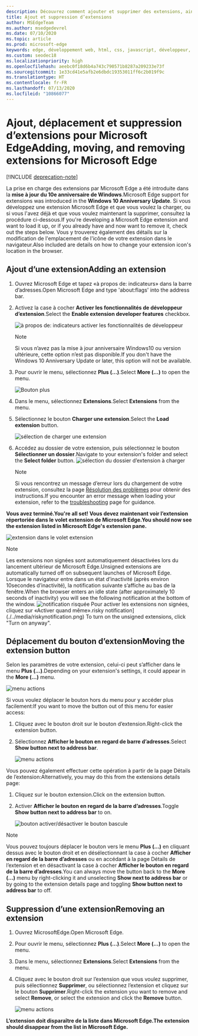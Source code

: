 ```yaml
---
description: Découvrez comment ajouter et supprimer des extensions, ainsi que déplacer le bouton d’une extension en regard de la barre d’adresses.
title: Ajout et suppression d’extensions
author: MSEdgeTeam
ms.author: msedgedevrel
ms.date: 07/10/2020
ms.topic: article
ms.prod: microsoft-edge
keywords: edge, développement web, html, css, javascript, développeur, extension
ms.custom: seodec18
ms.localizationpriority: high
ms.openlocfilehash: aeebc0f18d6b4a743c790571b8287a209233e73f
ms.sourcegitcommit: 1e33cd41e5afb2e6dbdc19353011ff6c2b019f9c
ms.translationtype: HT
ms.contentlocale: fr-FR
ms.lasthandoff: 07/13/2020
ms.locfileid: "10866077"
---
```

# <span data-ttu-id="0195e-104">Ajout, déplacement et suppression d’extensions pour Microsoft Edge</span><span class="sxs-lookup"><span data-stu-id="0195e-104">Adding, moving, and removing extensions for Microsoft Edge</span></span>  

[!INCLUDE [deprecation-note](../includes/deprecation-note.md)]  

<span data-ttu-id="0195e-105">La prise en charge des extensions par Microsoft Edge a été introduite dans la **mise à jour du 10e anniversaire de Windows**.</span><span class="sxs-lookup"><span data-stu-id="0195e-105">Microsoft Edge support for extensions was introduced in the **Windows 10 Anniversary Update**.</span></span> <span data-ttu-id="0195e-106">Si vous développez une extension Microsoft Edge et que vous voulez la charger, ou si vous l'avez déjà et que vous voulez maintenant la supprimer, consultez la procédure ci-dessous.</span><span class="sxs-lookup"><span data-stu-id="0195e-106">If you're developing a Microsoft Edge extension and want to load it up, or if you already have and now want to remove it, check out the steps below.</span></span>
<span data-ttu-id="0195e-107">Vous y trouverez également des détails sur la modification de l'emplacement de l'icône de votre extension dans le navigateur.</span><span class="sxs-lookup"><span data-stu-id="0195e-107">Also included are details on how to change your extension icon's location in the browser.</span></span>

## <span data-ttu-id="0195e-108">Ajout d’une extension</span><span class="sxs-lookup"><span data-stu-id="0195e-108">Adding an extension</span></span>

1. <span data-ttu-id="0195e-109">Ouvrez Microsoft Edge et tapez «à propos de: indicateurs» dans la barre d’adresses.</span><span class="sxs-lookup"><span data-stu-id="0195e-109">Open Microsoft Edge and type 'about:flags' into the address bar.</span></span>

2. <span data-ttu-id="0195e-110">Activez la case à cocher **Activer les fonctionnalités de développeur d’extension**.</span><span class="sxs-lookup"><span data-stu-id="0195e-110">Select the **Enable extension developer features** checkbox.</span></span>

   ![à propos de: indicateurs activer les fonctionnalités de développeur](./../media/sideload-aboutflags.png)
   > [!NOTE]
   > <span data-ttu-id="0195e-112">Si vous n’avez pas la mise à jour anniversaire Windows10 ou version ultérieure, cette option n’est pas disponible.</span><span class="sxs-lookup"><span data-stu-id="0195e-112">If you don't have the Windows 10 Anniversary Update or later, this option will not be available.</span></span>

3. <span data-ttu-id="0195e-113">Pour ouvrir le menu, sélectionnez **Plus (...)**.</span><span class="sxs-lookup"><span data-stu-id="0195e-113">Select **More (...)** to open the menu.</span></span>

   ![Bouton plus](./../media/morebutton.png)  

4. <span data-ttu-id="0195e-115">Dans le menu, sélectionnez **Extensions**.</span><span class="sxs-lookup"><span data-stu-id="0195e-115">Select **Extensions** from the menu.</span></span>

5. <span data-ttu-id="0195e-116">Sélectionnez le bouton **Charger une extension**.</span><span class="sxs-lookup"><span data-stu-id="0195e-116">Select the **Load extension** button.</span></span>

   ![sélection de charger une extension](./../media/sideload-load-extension.png)

6. <span data-ttu-id="0195e-118">Accédez au dossier de votre extension, puis sélectionnez le bouton **Sélectionner un dossier**.</span><span class="sxs-lookup"><span data-stu-id="0195e-118">Navigate to your extension's folder and select the  **Select folder** button.</span></span>
   ![sélection du dossier d’extension à charger](./../media/sideload-select-extension.png)
   > [!NOTE]
   > <span data-ttu-id="0195e-120">Si vous rencontrez un message d’erreur lors du chargement de votre extension, consultez la page [Résolution des problèmes](./../troubleshooting.md) pour obtenir des instructions.</span><span class="sxs-lookup"><span data-stu-id="0195e-120">If you encounter an error message when loading your extension, refer to the [troubleshooting](./../troubleshooting.md) page for guidance.</span></span>


**<span data-ttu-id="0195e-121">Vous avez terminé.</span><span class="sxs-lookup"><span data-stu-id="0195e-121">You're all set!</span></span> <span data-ttu-id="0195e-122">Vous devez maintenant voir l’extension répertoriée dans le volet extension de Microsoft Edge.</span><span class="sxs-lookup"><span data-stu-id="0195e-122">You should now see the extension listed in Microsoft Edge's extension pane.</span></span>**

![extension dans le volet extension](./../media/sideload-extension-installed.png)

> [!NOTE]
> <span data-ttu-id="0195e-124">Les extensions non signées sont automatiquement désactivées lors du lancement ultérieur de Microsoft Edge.</span><span class="sxs-lookup"><span data-stu-id="0195e-124">Unsigned extensions are automatically turned off on subsequent launches of Microsoft Edge.</span></span> <span data-ttu-id="0195e-125">Lorsque le navigateur entre dans un état d’inactivité (après environ 10secondes d’inactivité), la notification suivante s’affiche au bas de la fenêtre.</span><span class="sxs-lookup"><span data-stu-id="0195e-125">When the browser enters an idle state (after approximately 10 seconds of inactivity) you will see the following notification at the bottom of the window.</span></span> ![<span data-ttu-id="0195e-126">notification risquée](./../media/riskynotification.png) Pour activer les extensions non signées, cliquez sur «Activer quand même».</span><span class="sxs-lookup"><span data-stu-id="0195e-126">risky notification](./../media/riskynotification.png) To turn on the unsigned extensions, click "Turn on anyway".</span></span>



## <span data-ttu-id="0195e-127">Déplacement du bouton d’extension</span><span class="sxs-lookup"><span data-stu-id="0195e-127">Moving the extension button</span></span>
<span data-ttu-id="0195e-128">Selon les paramètres de votre extension, celui-ci peut s’afficher dans le menu **Plus (...)**.</span><span class="sxs-lookup"><span data-stu-id="0195e-128">Depending on your extension's settings, it could appear in the **More (...)** menu.</span></span>

   ![menu actions](./../media/browseraction.png)  


<span data-ttu-id="0195e-130">Si vous voulez déplacer le bouton hors du menu pour y accéder plus facilement:</span><span class="sxs-lookup"><span data-stu-id="0195e-130">If you want to move the button out of this menu for easier access:</span></span>

1. <span data-ttu-id="0195e-131">Cliquez avec le bouton droit sur le bouton d’extension.</span><span class="sxs-lookup"><span data-stu-id="0195e-131">Right-click the extension button.</span></span>

2. <span data-ttu-id="0195e-132">Sélectionnez **Afficher le bouton en regard de barre d’adresses**.</span><span class="sxs-lookup"><span data-stu-id="0195e-132">Select **Show button next to address bar**.</span></span>

   ![menu actions](./../media/browseraction_contextmenu.png)  

<span data-ttu-id="0195e-134">Vous pouvez également effectuer cette opération à partir de la page Détails de l’extension:</span><span class="sxs-lookup"><span data-stu-id="0195e-134">Alternatively, you may do this from the extensions details page:</span></span>

1. <span data-ttu-id="0195e-135">Cliquez sur le bouton extension.</span><span class="sxs-lookup"><span data-stu-id="0195e-135">Click on the extension button.</span></span>
2. <span data-ttu-id="0195e-136">Activer **Afficher le bouton en regard de la barre d’adresses**.</span><span class="sxs-lookup"><span data-stu-id="0195e-136">Toggle **Show button next to address bar** to on.</span></span>

   ![bouton activer/désactiver le bouton bascule](./../media/show-button-toggle.png)

> [!NOTE]
> <span data-ttu-id="0195e-138">Vous pouvez toujours déplacer le bouton vers le menu **Plus (...)** en cliquant dessus avec le bouton droit et en désélectionnant la case à cocher **Afficher en regard de la barre d’adresses** ou en accédant à la page Détails de l’extension et en désactivant la case à cocher **Afficher le bouton en regard de la barre d’adresses**.</span><span class="sxs-lookup"><span data-stu-id="0195e-138">You can always move the button back to the **More (...)** menu by right-clicking it and unselecting **Show next to address bar** or by going to the extension details page and toggling **Show button next to address bar** to off.</span></span>


## <span data-ttu-id="0195e-139">Suppression d’une extension</span><span class="sxs-lookup"><span data-stu-id="0195e-139">Removing an extension</span></span>

1. <span data-ttu-id="0195e-140">Ouvrez MicrosoftEdge.</span><span class="sxs-lookup"><span data-stu-id="0195e-140">Open Microsoft Edge.</span></span>

2. <span data-ttu-id="0195e-141">Pour ouvrir le menu, sélectionnez **Plus (...)**.</span><span class="sxs-lookup"><span data-stu-id="0195e-141">Select **More (...)** to open the menu.</span></span>

3. <span data-ttu-id="0195e-142">Dans le menu, sélectionnez **Extensions**.</span><span class="sxs-lookup"><span data-stu-id="0195e-142">Select **Extensions** from the menu.</span></span>

4. <span data-ttu-id="0195e-143">Cliquez avec le bouton droit sur l’extension que vous voulez supprimer, puis sélectionnez **Supprimer**, ou sélectionnez l’extension et cliquez sur le bouton **Supprimer**.</span><span class="sxs-lookup"><span data-stu-id="0195e-143">Right-click the extension you want to remove and select **Remove**, or select the extension and click the **Remove** button.</span></span>

   ![menu actions](./../media/remove.png)  

**<span data-ttu-id="0195e-145">L’extension doit disparaître de la liste dans Microsoft Edge.</span><span class="sxs-lookup"><span data-stu-id="0195e-145">The extension should disappear from the list in Microsoft Edge.</span></span>**
